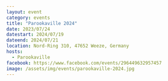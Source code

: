 ```yaml
---
layout: event
category: events
title: "Parookaville 2024"
date: 2023/07/24
datestart: 2024/07/19
dateend: 2024/07/21
location: Nord-Ring 310, 47652 Weeze, Germany
hosts:
  - Parookaville
facebook: https://www.facebook.com/events/296449632957457
image: /assets/img/events/parookaville-2024.jpg
---
```

